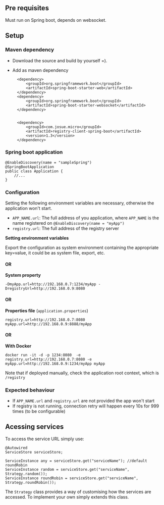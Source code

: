 ## Pre requisites
Must run on Spring boot, depends on websocket.

## Setup

### Maven dependency
- Download the source and build by yourself =).
- Add as maven dependency

        <dependency>
            <groupId>org.springframework.boot</groupId>
            <artifactId>spring-boot-starter-web</artifactId>
        </dependency>
        <dependency>
            <groupId>org.springframework.boot</groupId>
            <artifactId>spring-boot-starter-websocket</artifactId>
        </dependency>
        
        
        <dependency>
            <groupId>com.josue.micro</groupId>
            <artifactId>registry-client-spring-boot</artifactId>
            <version>1.3</version>
        </dependency>

### Spring boot application

    @EnableDiscovery(name = "sampleSpring")
    @SpringBootApplication
    public class Application {
        //...
    }

### Configuration
Setting the following environment variables are necessary, otherwise the application won't start.

- `APP_NAME.url`: The full address of you application, where `APP_NAME` is the name registered on `@EnableDiscovery(name = "myApp")`
- `registry.url`: The full address of the registry server


**Setting environment variables**

Export the configuration as system environment containing the appropriate key=value, it could be as system file, export, etc.


#### OR

**System property**

    -DmyApp.url=http://192.168.0.7:1234/myApp -DregistryUrl=http://192.168.0.9:8080

#### OR

**Properties file** (`application.properties`)

    registry.url=http://192.168.0.7:8080
    myApp.url=http://192.168.0.9:8888/myApp

#### OR

**With Docker**

    docker run -it -d -p 1234:8080  -e registry.url=http://192.168.0.7:8080 -e myApp.url=http://192.168.0.9:1234/myApp myApp


Note that if deployed manually, check the application root context, which is `/registry`

### Expected behaviour
- If `APP_NAME.url` and `registry.url` are not provided the app won't start
- If registry is not running, connection retry will happen every 10s for 999 times (to be configurable)

## Acessing services
To access the service URL simply use:
   
    @Autowired
    ServiceStore serviceStore;
    
    ServiceInstance any = serviceStore.get("serviceName"); //default roundRobin
    ServiceInstance random = serviceStore.get("serviceName", Strategy.random());
    ServiceInstance roundRobin = serviceStore.get("serviceName", Strategy.roundRobin());
    
The `Strategy` class provides a way of customising how the services are accessed. To implement your own simply extends this class.
